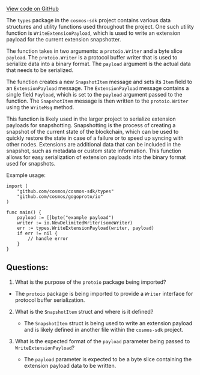 [View code on GitHub](https://github.com/cosmos/cosmos-sdk.git/store/snapshots/types/util.go)

The `types` package in the `cosmos-sdk` project contains various data structures and utility functions used throughout the project. One such utility function is `WriteExtensionPayload`, which is used to write an extension payload for the current extension snapshotter.

The function takes in two arguments: a `protoio.Writer` and a byte slice `payload`. The `protoio.Writer` is a protocol buffer writer that is used to serialize data into a binary format. The `payload` argument is the actual data that needs to be serialized.

The function creates a new `SnapshotItem` message and sets its `Item` field to an `ExtensionPayload` message. The `ExtensionPayload` message contains a single field `Payload`, which is set to the `payload` argument passed to the function. The `SnapshotItem` message is then written to the `protoio.Writer` using the `WriteMsg` method.

This function is likely used in the larger project to serialize extension payloads for snapshotting. Snapshotting is the process of creating a snapshot of the current state of the blockchain, which can be used to quickly restore the state in case of a failure or to speed up syncing with other nodes. Extensions are additional data that can be included in the snapshot, such as metadata or custom state information. This function allows for easy serialization of extension payloads into the binary format used for snapshots.

Example usage:

```
import (
    "github.com/cosmos/cosmos-sdk/types"
    "github.com/cosmos/gogoproto/io"
)

func main() {
    payload := []byte("example payload")
    writer := io.NewDelimitedWriter(someWriter)
    err := types.WriteExtensionPayload(writer, payload)
    if err != nil {
        // handle error
    }
}
```
## Questions: 
 1. What is the purpose of the `protoio` package being imported?
   - The `protoio` package is being imported to provide a `Writer` interface for protocol buffer serialization.

2. What is the `SnapshotItem` struct and where is it defined?
   - The `SnapshotItem` struct is being used to write an extension payload and is likely defined in another file within the `cosmos-sdk` project.

3. What is the expected format of the `payload` parameter being passed to `WriteExtensionPayload`?
   - The `payload` parameter is expected to be a byte slice containing the extension payload data to be written.